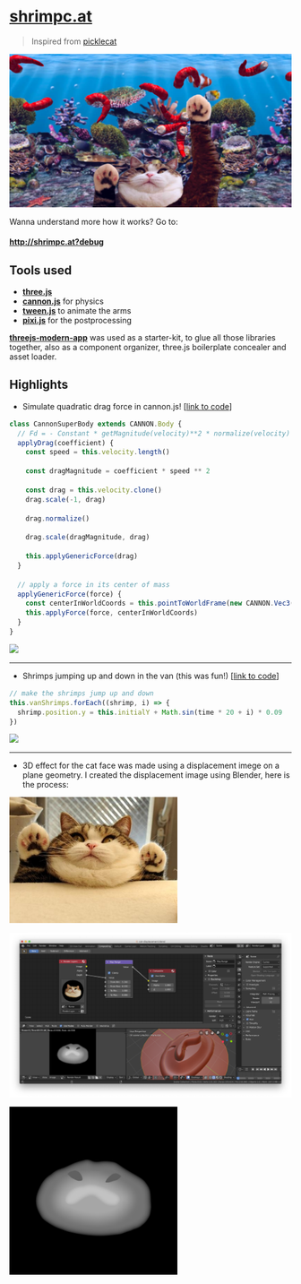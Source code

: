 # [shrimpc.at](http://shrimpc.at)

> Inspired from [picklecat](https://dn.ht/picklecat/)

[![screenshot](public/assets/screenshot.jpg)](http://shrimpc.at)

Wanna understand more how it works? Go to:

#### http://shrimpc.at?debug

## Tools used

- [**three.js**](https://github.com/mrdoob/three.js/)
- [**cannon.js**](https://github.com/schteppe/cannon.js) for physics
- [**tween.js**](https://github.com/tweenjs/tween.js/) to animate the arms
- [**pixi.js**](https://github.com/pixijs/pixi.js) for the postprocessing

[**threejs-modern-app**](https://github.com/marcofugaro/threejs-modern-app) was used as a starter-kit, to glue all those libraries together, also as a component organizer, three.js boilerplate concealer and asset loader.

## Highlights

- Simulate quadratic drag force in cannon.js! [[link to code](https://github.com/marcofugaro/shrimpc.at/blob/master/src/lib/CannonSuperBody.js)]

```js
class CannonSuperBody extends CANNON.Body {
  // Fd = - Constant * getMagnitude(velocity)**2 * normalize(velocity)
  applyDrag(coefficient) {
    const speed = this.velocity.length()

    const dragMagnitude = coefficient * speed ** 2

    const drag = this.velocity.clone()
    drag.scale(-1, drag)

    drag.normalize()

    drag.scale(dragMagnitude, drag)

    this.applyGenericForce(drag)
  }

  // apply a force in its center of mass
  applyGenericForce(force) {
    const centerInWorldCoords = this.pointToWorldFrame(new CANNON.Vec3())
    this.applyForce(force, centerInWorldCoords)
  }
}
```

<img src="screenshots/drag-force.gif" width="500">

---

- Shrimps jumping up and down in the van (this was fun!) [[link to code](https://github.com/marcofugaro/shrimpc.at/blob/b6651e24c0cea9c0b1149426640f3f106902c336/src/scene/Van.js#L101-L110)]

```js
// make the shrimps jump up and down
this.vanShrimps.forEach((shrimp, i) => {
  shrimp.position.y = this.initialY + Math.sin(time * 20 + i) * 0.09
})
```

<img src="screenshots/happy.gif" width="500">

---

- 3D effect for the cat face was made using a displacement imege on a plane geometry. I created the displacement image using Blender, here is the process:

<img src="design/original-fat-cat.jpg" width="300">

![](screenshots/blender.png)

<img src="public/assets/cat-head-displacement.png" width="300">
